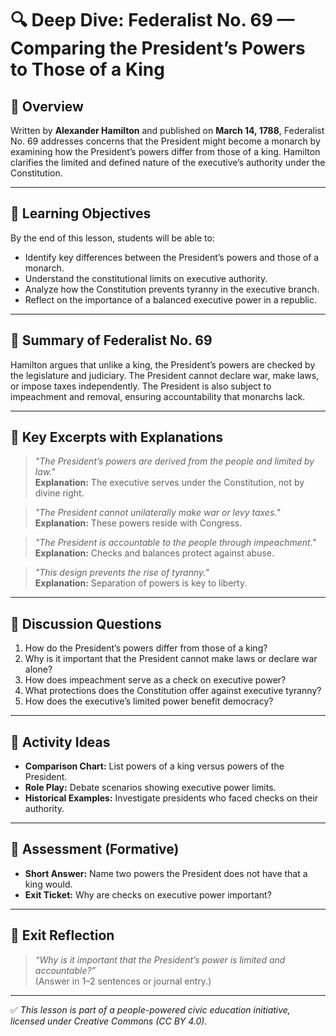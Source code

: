 # 🔍 Deep Dive: Federalist No. 69 — Comparing the President’s Powers to Those of a King

## 🧭 Overview

Written by **Alexander Hamilton** and published on **March 14, 1788**, Federalist No. 69 addresses concerns that the President might become a monarch by examining how the President’s powers differ from those of a king. Hamilton clarifies the limited and defined nature of the executive’s authority under the Constitution.

---

## 🎯 Learning Objectives

By the end of this lesson, students will be able to:  
- Identify key differences between the President’s powers and those of a monarch.  
- Understand the constitutional limits on executive authority.  
- Analyze how the Constitution prevents tyranny in the executive branch.  
- Reflect on the importance of a balanced executive power in a republic.

---

## 📘 Summary of Federalist No. 69

Hamilton argues that unlike a king, the President’s powers are checked by the legislature and judiciary. The President cannot declare war, make laws, or impose taxes independently. The President is also subject to impeachment and removal, ensuring accountability that monarchs lack.

---

## 📖 Key Excerpts with Explanations

> *"The President’s powers are derived from the people and limited by law."*  
**Explanation:** The executive serves under the Constitution, not by divine right.

> *"The President cannot unilaterally make war or levy taxes."*  
**Explanation:** These powers reside with Congress.

> *"The President is accountable to the people through impeachment."*  
**Explanation:** Checks and balances protect against abuse.

> *"This design prevents the rise of tyranny."*  
**Explanation:** Separation of powers is key to liberty.

---

## 💬 Discussion Questions

1. How do the President’s powers differ from those of a king?  
2. Why is it important that the President cannot make laws or declare war alone?  
3. How does impeachment serve as a check on executive power?  
4. What protections does the Constitution offer against executive tyranny?  
5. How does the executive’s limited power benefit democracy?

---

## 🧪 Activity Ideas

- **Comparison Chart:** List powers of a king versus powers of the President.  
- **Role Play:** Debate scenarios showing executive power limits.  
- **Historical Examples:** Investigate presidents who faced checks on their authority.

---

## 📎 Assessment (Formative)

- **Short Answer:** Name two powers the President does not have that a king would.  
- **Exit Ticket:** Why are checks on executive power important?

---

## 🏁 Exit Reflection

> *“Why is it important that the President’s power is limited and accountable?”*  
(Answer in 1–2 sentences or journal entry.)

---

✅ *This lesson is part of a people-powered civic education initiative, licensed under Creative Commons (CC BY 4.0).*
